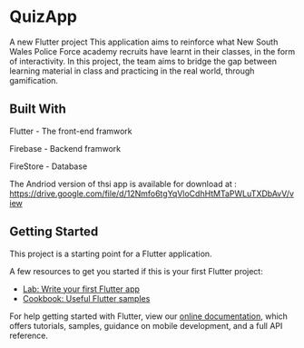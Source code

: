 # QuizApp

A new Flutter project
This application aims to reinforce what New South Wales Police Force academy recruits have learnt in their classes, in the form of interactivity. In this project, the team aims to bridge the gap between learning material in class and practicing in the real world, through gamification.

## Built With
Flutter - The front-end framwork

Firebase - Backend framwork

FireStore - Database


The Andriod version of thsi app is available for download at : https://drive.google.com/file/d/12Nmfo6tgYqVloCdhHtMTaPWLuTXDbAvV/view
## Getting Started

This project is a starting point for a Flutter application.

A few resources to get you started if this is your first Flutter project:

- [Lab: Write your first Flutter app](https://flutter.dev/docs/get-started/codelab)
- [Cookbook: Useful Flutter samples](https://flutter.dev/docs/cookbook)

For help getting started with Flutter, view our
[online documentation](https://flutter.dev/docs), which offers tutorials,
samples, guidance on mobile development, and a full API reference.
